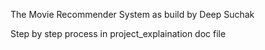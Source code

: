 The Movie Recommender System as build by Deep Suchak

Step by step process in project_explaination doc file